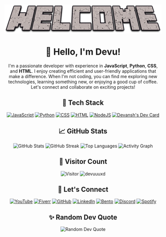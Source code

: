 <div align="center">

![failed to load 😭😭](Welcome.png)

# 👋 Hello, I'm Devu!

I'm a passionate developer with experience in **JavaScript**, **Python**, **CSS**, and **HTML**. I enjoy creating efficient and user-friendly applications that make a difference. When I'm not coding, you can find me exploring new technologies, learning something new, or enjoying a good cup of coffee. Let's connect and collaborate on exciting projects!

## 🚀 Tech Stack
[![JavaScript](https://img.shields.io/badge/javascript-%23323330.svg?style=for-the-badge&logo=javascript&logoColor=%23F7DF1E)](https://www.javascript.com)
[![Python](https://img.shields.io/badge/python-%2314354C.svg?style=for-the-badge&logo=python&logoColor=white)](https://www.python.org)
[![CSS](https://img.shields.io/badge/css-%23239120.svg?style=for-the-badge&logo=css3&logoColor=white)](https://www.w3.org/Style/CSS/)
[![HTML](https://img.shields.io/badge/html-%23E34F26.svg?style=for-the-badge&logo=html5&logoColor=white)](https://html.spec.whatwg.org)
[![NodeJS](https://img.shields.io/badge/Node.js-43853D?style=for-the-badge&logo=node.js&logoColor=white)](https://nodejs.org)
<a href="https://app.daily.dev/devuuudied"><img src="https://api.daily.dev/devcards/v2/j4bKEQgzW8RGVLOSYbIwx.png?r=avd&type=wide" width="652" alt="Devansh's Dev Card"/></a>

## 📈 GitHub Stats
<img src="https://github-readme-stats.vercel.app/api?username=devuuuxd&show_icons=true&hide_title=true&count_private=true&include_all_commits=true&theme=transparent&hide_border=true" alt="GitHub Stats">
<img src="https://github-readme-streak-stats.herokuapp.com?user=devuuuxd&theme=transparent&hide_border=true&date_format=M%20j%5B%2C%20Y%5D" alt="GitHub Streak">
<img src="https://github-readme-stats.vercel.app/api/top-langs/?username=devuuuxd&layout=compact&theme=transparent&hide_border=true" alt="Top Languages">
<img src="https://github-readme-activity-graph.vercel.app/graph?username=devuuuxd&bg_color=00000000&color=ffffff&line=00bfff&point=1e90ff&area=true&hide_border=true" alt="Activity Graph">

## 🧳 Visitor Count
![Visitor](https://visitor-badge.laobi.icu/badge?page_id=devuuuxd.devuuuxd)
<img src="https://komarev.com/ghpvc/?username=devuuuxd" alt="devuuuxd" />

## 💬 Let's Connect
[![YouTube](https://img.shields.io/badge/YouTube-%23FF0000.svg?style=for-the-badge&logo=youtube&logoColor=white)](https://youtube.com/@devuuuu_xd)
[![Fiverr](https://img.shields.io/badge/Fiverr-%2348A8D2.svg?style=for-the-badge&logo=fiverr&logoColor=white)](https://www.fiverr.com/devuuu_died)
[![GitHub](https://img.shields.io/badge/GitHub-%23181717.svg?style=for-the-badge&logo=github&logoColor=white)](https://github.com/devuuuxd)
[![LinkedIn](https://img.shields.io/badge/LinkedIn-%230077B5.svg?style=for-the-badge&logo=linkedin&logoColor=white)](https://www.linkedin.com/in/devansh-singh-05b83427a/)
[![Bento](https://img.shields.io/badge/Bento-%23F7B800.svg?style=for-the-badge&logo=bento&logoColor=white)](https://bento.me/devuuu)
[![Discord](https://img.shields.io/badge/Discord-%237289DA.svg?style=for-the-badge&logo=discord&logoColor=white)](https://discord.com/users/1219568207719960578)
[![Spotify](https://img.shields.io/badge/Spotify-%231DB954.svg?style=for-the-badge&logo=spotify&logoColor=white)](https://open.spotify.com/user/3136yttmfeezacwefkenbombogme)

## ✨ Random Dev Quote
<img src="https://quotes-github-readme.vercel.app/api?type=horizontal&theme=transparent" alt="Random Dev Quote">

</div>
